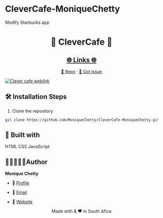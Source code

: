 # CleverCafe-MoniqueChetty
 Modify Starbucks app

<p align="center">
  
</p>
<h1 align="center">🌟 CleverCafe 🌟</h1>
<p align="center"><repo-desc></p>

<p align="center">
<a href="https://github.com/moniquechettty/CleverCafe-MoniqueChetty/blob/master/LICENSE" title="License">


</a>

<!-- </p>
<!-- <p align="center"><img src="./assets/images/main.gif" alt="<repo-title>"/></p> -->

 <a href="https://moniquechettyclevercafe.netlify.app/">
  <h2 align="center">🌐 Links 🌐</h2></a>

<p align="center">
    <a href="https://github.com/MoniqueChetty/CleverCafe-MoniqueChetty" title="<repo-title>">📂 Repo</a>
    ·
    <a href="https://github.com/MoniqueChetty/CleverCafe-MoniqueChetty/issues/new/choose" title="🐛Report Bug/🎊Request Feature">🚀 Got Issue</a>
</p>

<a href="https://moniquechettyclevercafe.netlify.app/">
<img src="https://monique-chetty-resume.vercel.app/_next/image?url=%2Fimages%2Fportfolio%2FCleverCafe.jpg&w=1920&q=75" alt="Clever cafe weblink"/>
 </a>

## 🛠️ Installation Steps

1. Clone the repository

```Bash
git clone https://github.com/MoniqueChetty/CleverCafe-MoniqueChetty.git
```

<!-- ## ❗ Available Commands -->

## 👷 Built with
   HTML CSS JavaScript

##  👩🏽‍💻👩🏽‍Author

**Monique Chetty**

- 🌌 [Profile](https://github.com/MoniqueChetty )

- 🏮 [Email](mailto:moniquechettyp@gmail.com?subject=Hi%20from%20<repo-email> "Hi!")

- 🦁 [Website](https://monique-chetty-resume.vercel.app/)


<p align="center">Made with <repo-lang> & ❤️ in South Afica</p>
